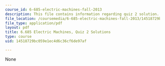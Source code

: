 ```yaml
---
course_id: 6-685-electric-machines-fall-2013
description: This file contains information regarding quiz 2 solution.
file_location: /coursemedia/6-685-electric-machines-fall-2013/14518729bc059e1ec4d6c36cf6de97af_MIT6_685F13_quiz02ans.pdf
file_type: application/pdf
layout: pdf
title: 6.685 Electric Machines, Quiz 2 Solutions
type: course
uid: 14518729bc059e1ec4d6c36cf6de97af

---
```

None